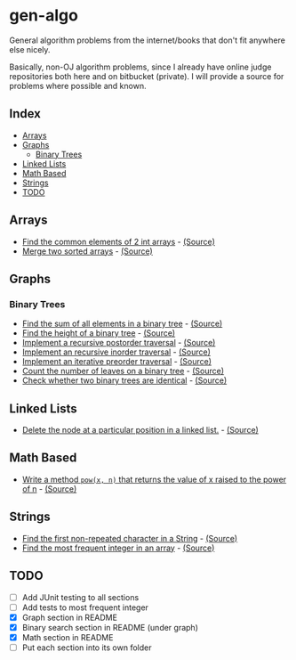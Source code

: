 # gen-algo
General algorithm problems from the internet/books that don't fit anywhere else nicely.

Basically, non-OJ algorithm problems, since I already have online judge repositories both here and on bitbucket (private).
I will provide a source for problems where possible and known.

## Index
* [Arrays](#arrays)
* [Graphs](#graphs)
  * [Binary Trees](#binary-trees)
* [Linked Lists](#linked-lists)
* [Math Based](#math-based)
* [Strings](#strings)
* [TODO](#todo)

## Arrays
* [Find the common elements of 2 int arrays](https://github.com/munyari/gen-algo/blob/master/CommonElem.java) - [(Source)](http://redd.it/20ahfq)
* [Merge two sorted arrays](https://github.com/munyari/gen-algo/blob/master/Merge.java) - [(Source)](https://firecode.io)

## Graphs
### Binary Trees
* [Find the sum of all elements in a binary tree](https://github.com/munyari/gen-algo/blob/master/BinSum.java) - [(Source)](https://firecode.io)
* [Find the height of a binary tree](https://github.com/munyari/gen-algo/blob/master/BinHeight.java) - [(Source)](https://firecode.io)
* [Implement a recursive postorder traversal](https://github.com/munyari/gen-algo/blob/master/PostOrder.java) - [(Source)](https://firecode.io)
* [Implement an recursive inorder traversal](https://github.com/munyari/gen-algo/blob/master/Inorder.java) - [(Source)](https://firecode.io)
* [Implement an iterative preorder traversal](https://github.com/munyari/gen-algo/blob/master/PreorderI.java) - [(Source)](https://firecode.io)
* [Count the number of leaves on a binary tree](https://github.com/munyari/gen-algo/blob/master/CountLeaves.java) - [(Source)](https://firecode.io)
* [Check whether two binary trees are identical](https://github.com/munyari/gen-algo/blob/master/IdenticalBinTree.java) - [(Source)](https://firecode.io)

## Linked Lists
* [Delete the node at a particular position in a linked list.](https://github.com/munyari/gen-algo/blob/master/DeleteAtMiddle.java) - [(Source)](https://firecode.io)

## Math Based
* [Write a method `pow(x, n)` that returns the value of x raised to the power of n](https://github.com/munyari/gen-algo/blob/master/Pow.java) - [(Source)](https://firecode.io)

## Strings
* [Find the first non-repeated character in a String](https://github.com/munyari/gen-algo/blob/master/NonRepeat.java) - [(Source)](http://redd.it/20ahfq)
* [Find the most frequent integer in an array](https://github.com/munyari/gen-algo/blob/master/FrequentInt.java) - [(Source)](http://redd.it/20ahfq)


## TODO
* [ ] Add JUnit testing to all sections
* [ ] Add tests to most frequent integer
* [X] Graph section in README
* [X] Binary search section in README (under graph)
* [X] Math section in README
* [ ] Put each section into its own folder
